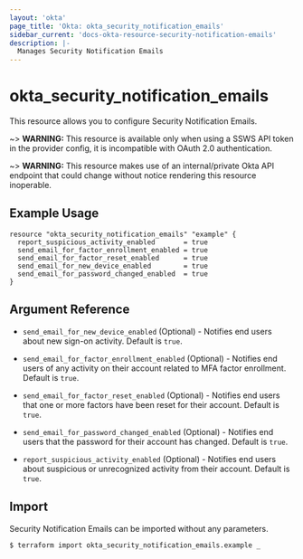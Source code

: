 ```yaml
---
layout: 'okta'
page_title: 'Okta: okta_security_notification_emails'
sidebar_current: 'docs-okta-resource-security-notification-emails'
description: |-
  Manages Security Notification Emails
---
```


# okta_security_notification_emails

This resource allows you to configure Security Notification Emails.

~> **WARNING:** This resource is available only when using a SSWS API token in the provider config, it is incompatible with OAuth 2.0 authentication.

~> **WARNING:** This resource makes use of an internal/private Okta API endpoint that could change without notice rendering this resource inoperable. 

## Example Usage

```hcl
resource "okta_security_notification_emails" "example" {
  report_suspicious_activity_enabled       = true
  send_email_for_factor_enrollment_enabled = true
  send_email_for_factor_reset_enabled      = true
  send_email_for_new_device_enabled        = true
  send_email_for_password_changed_enabled  = true
}
```

## Argument Reference

- `send_email_for_new_device_enabled` (Optional) - Notifies end users about new sign-on activity. Default is `true`.

- `send_email_for_factor_enrollment_enabled` (Optional) - Notifies end users of any activity on their account related to MFA factor enrollment. Default is `true`.

- `send_email_for_factor_reset_enabled` (Optional) - Notifies end users that one or more factors have been reset for their account. Default is `true`.

- `send_email_for_password_changed_enabled` (Optional) - Notifies end users that the password for their account has changed. Default is `true`.

- `report_suspicious_activity_enabled` (Optional) - Notifies end users about suspicious or unrecognized activity from their account. Default is `true`.

## Import

Security Notification Emails can be imported without any parameters.

```
$ terraform import okta_security_notification_emails.example _
```
